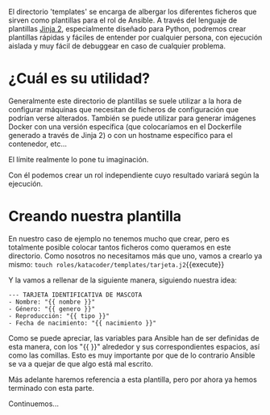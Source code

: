 El directorio 'templates' se encarga de albergar los diferentes ficheros que sirven como plantillas para el rol de Ansible. A través del lenguaje de plantillas [Jinja 2](http://jinja.pocoo.org/docs/2.10/), especialmente diseñado para Python, podremos crear plantillas rápidas y fáciles de entender por cualquier persona, con ejecución aislada y muy fácil de debuggear en caso de cualquier problema.

# ¿Cuál es su utilidad?

Generalmente este directorio de plantillas se suele utilizar a la hora de configurar máquinas que necesitan de ficheros de configuración que podrían verse alterados. También se puede utilizar para generar imágenes Docker con una versión específica (que colocaríamos en el Dockerfile generado a través de Jinja 2) o con un hostname específico para el contenedor, etc...

El límite realmente lo pone tu imaginación.

Con él podemos crear un rol independiente cuyo resultado variará según la ejecución. 

# Creando nuestra plantilla

En nuestro caso de ejemplo no tenemos mucho que crear, pero es totalmente posible colocar tantos ficheros como queramos en este directorio. Como nosotros no necesitamos más que uno, vamos a crearlo ya mismo: `touch roles/katacoder/templates/tarjeta.j2`{{execute}}

Y la vamos a rellenar de la siguiente manera, siguiendo nuestra idea:

```jinja2
--- TARJETA IDENTIFICATIVA DE MASCOTA
- Nombre: "{{ nombre }}"
- Género: "{{ genero }}"
- Reproducción: "{{ tipo }}"
- Fecha de nacimiento: "{{ nacimiento }}"
```

Como se puede apreciar, las variables para Ansible han de ser definidas de esta manera, con los "{{ }}" alrededor y sus correspondientes espacios, así como las comillas. Esto es muy importante por que de lo contrario Ansible se va a quejar de que algo está mal escrito.

Más adelante haremos referencia a esta plantilla, pero por ahora ya hemos terminado con esta parte.

Continuemos...
